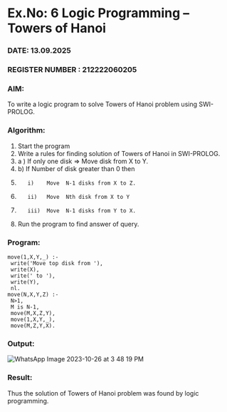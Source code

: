 # Ex.No: 6   Logic Programming –  Towers of Hanoi    
### DATE: 13.09.2025                                                                           
### REGISTER NUMBER : 212222060205
### AIM: 
To  write  a logic program  to solve Towers of Hanoi problem  using SWI-PROLOG. 
### Algorithm:
1. Start the program
2.  Write a rules for finding solution of Towers of Hanoi in SWI-PROLOG.
3.  a )	If only one disk  => Move disk from X to Y.
4.  b)	If Number of disk greater than 0 then
5.        i)	Move  N-1 disks from X to Z.
6.        ii)	Move  Nth disk from X to Y
7.        iii)	Move  N-1 disks from Y to X.
8. Run the program  to find answer of  query.

### Program:
```
move(1,X,Y,_) :- 
 write('Move top disk from '), 
 write(X), 
 write(' to '), 
 write(Y), 
 nl. 
move(N,X,Y,Z) :- 
 N>1, 
 M is N-1, 
 move(M,X,Z,Y), 
 move(1,X,Y,_), 
 move(M,Z,Y,X).
```

### Output:

![WhatsApp Image 2023-10-26 at 3 48 19 PM](https://github.com/MaheshS03/AI_Lab_2023-24/assets/128498431/444efaaa-5aeb-474c-8d07-43a393d6d204)

### Result:
Thus the solution of Towers of Hanoi problem was found by logic programming.
